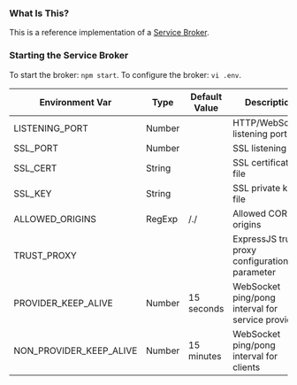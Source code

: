 ### What Is This?
This is a reference implementation of a [Service Broker](https://github.com/ken107/service-broker/wiki/Specification).

### Starting the Service Broker
To start the broker: `npm start`.
To configure the broker: `vi .env`.

Environment Var | Type | Default Value | Description
--------------- | ---- | ----------- | -----------
LISTENING_PORT | Number | | HTTP/WebSocket listening port
SSL_PORT | Number | | SSL listening port
SSL_CERT | String | | SSL certificate file
SSL_KEY | String | | SSL private key file
ALLOWED_ORIGINS | RegExp | /./ | Allowed CORS origins
TRUST_PROXY | | | ExpressJS trust proxy configuration parameter
PROVIDER_KEEP_ALIVE | Number | 15 seconds | WebSocket ping/pong interval for service providers
NON_PROVIDER_KEEP_ALIVE | Number | 15 minutes | WebSocket ping/pong interval for clients
